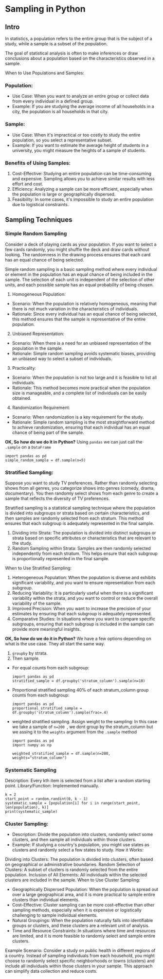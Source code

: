 # Sampling in Python
## Intro

In statistics, a population refers to the entire group that is the subject of a study, while a sample is a subset of the population.

The goal of statistical analysis is often to make inferences or draw conclusions about a population based on the characteristics observed in a sample.

When to Use Populations and Samples:

### Population:

* Use Case: When you want to analyze an entire group or collect data from every individual in a defined group.
* Example: If you are studying the average income of all households in a city, the population is all households in that city.

### Sample:

* Use Case: When it's impractical or too costly to study the entire population, so you select a representative subset.
* Example: If you want to estimate the average height of students in a university, you might measure the heights of a sample of students.

### Benefits of Using Samples:

1. Cost-Effective: Studying an entire population can be time-consuming and expensive. Sampling allows you to achieve similar results with less effort and cost.
2. Efficiency: Analyzing a sample can be more efficient, especially when the population is large or geographically dispersed.
3. Feasibility: In some cases, it's impossible to study an entire population due to logistical constraints.

## Sampling Techniques

### Simple Random Sampling

Consider a deck of playing cards as your population. If you want to select a few cards randomly, you might shuffle the deck and draw cards without looking. The randomness in the drawing process ensures that each card has an equal chance of being selected.

Simple random sampling is a basic sampling method where every individual or element in the population has an equal chance of being included in the sample. The selection of each unit is independent of the selection of other units, and each possible sample has an equal probability of being chosen.

1. Homogeneous Population:

* Scenario: When the population is relatively homogeneous, meaning that there is not much variation in the characteristics of individuals.
* Rationale: Since every individual has an equal chance of being selected, this method ensures that the sample is representative of the entire population.

2. Unbiased Representation:

* Scenario: When there is a need for an unbiased representation of the population in the sample.
* Rationale: Simple random sampling avoids systematic biases, providing an unbiased way to select a subset of individuals.

3. Practicality:

* Scenario: When the population is not too large and it is feasible to list all individuals.
* Rationale: This method becomes more practical when the population size is manageable, and a complete list of individuals can be easily obtained.

4. Randomization Requirement:

* Scenario: When randomization is a key requirement for the study.
* Rationale: Simple random sampling is the most straightforward method to achieve randomization, ensuring that each individual has an equal chance of being part of the sample.

**OK, So how do we do it in Python?**
Using `pandas` we can just call the `.sample` on a `DataFrame`
```
import pandas as pd
simple_random_sample = df.sample(n=5)
```

### Stratified Sampling:

Suppose you want to study TV preferences. Rather than randomly selecting shows from all genres, you categorize shows into genres (comedy, drama, documentary). You then randomly select shows from each genre to create a sample that reflects the diversity of TV preferences.

Stratified sampling is a statistical sampling technique where the population is divided into subgroups or strata based on certain characteristics, and then samples are randomly selected from each stratum. This method ensures that each subgroup is adequately represented in the final sample.

1. Dividing into Strata: The population is divided into distinct subgroups or strata based on specific attributes or characteristics that are relevant to the study.
2. Random Sampling within Strata: Samples are then randomly selected independently from each stratum. This helps ensure that each subgroup is proportionally represented in the final sample.

When to Use Stratified Sampling:

1. Heterogeneous Population: When the population is diverse and exhibits significant variability, and you want to ensure representation from each subgroup.
2. Reducing Variability: It is particularly useful when there is a significant variability within the strata, and you want to control or reduce the overall variability of the sample.
3. Improved Precision: When you want to increase the precision of your estimates by ensuring that each subgroup is adequately represented.
4. Comparative Studies: In situations where you want to compare specific subgroups, ensuring that each subgroup is included in the sample can provide more meaningful insights.



**OK, So how do we do it in Python?**
We have a few options depending on what is the use case. 
They all start the same way.
1.  `groupby` by strata.
2.  Then sample.
* For equal counts from each subgroup:
  ```
  import pandas as pd
  stratified_sample = df.groupby('stratum_column').sample(n=10)
  ```
* Proportional stratified sampling 40% of each stratum_column group counts from each subgroup:
  ```
  import pandas as pd
  proportional_stratified_sample = df.groupby('stratum_column').sample(frac=.4)
  ```
* weighted stratified sampling. Assign weight to the sampling:
  In this case we take a sample of `n=200 `, we dont group by the stratum_column but we assing it to the `weights` argument from the `.sample` method
  ```
  import pandas as pd
  import numpy as np
  
  weighted_stratified_sample = df.sample(n=200, weights="stratum_column")
  ```

### Systematic Sampling

Description: Every kth item is selected from a list after a random starting point.
Library/Function: Implemented manually.

```
k = 2
start_point = random.randint(0, k - 1)
systematic_sample = [population[i] for i in range(start_point, len(population), k)]
print(systematic_sample)
```



### Cluster Sampling:

* Description: Divide the population into clusters, randomly select some clusters, and then sample all individuals within those clusters.
* Example: If studying a country's population, you might use states as clusters and randomly select a few states to study.
How it Works:

Dividing into Clusters: The population is divided into clusters, often based on geographical or administrative boundaries.
Random Selection of Clusters: A subset of clusters is randomly selected from the entire population.
Inclusion of All Elements: All individuals within the selected clusters are included in the sample.
When to Use Cluster Sampling:

* Geographically Dispersed Population: When the population is spread out over a large geographical area, and it is more practical to sample entire clusters than individual elements.
* Cost-Effective: Cluster sampling can be more cost-effective than other sampling methods, especially when it is expensive or logistically challenging to sample individual elements.
* Natural Groupings: When the population naturally falls into identifiable groups or clusters, and these clusters are a relevant unit of analysis.
* Time and Resource Constraints: In situations where time and resources are limited, and it is more feasible to randomly select and sample entire clusters.

Example Scenario:
Consider a study on public health in different regions of a country. Instead of sampling individuals from each household, you might choose to randomly select specific neighborhoods or towns (clusters) and include all individuals within those clusters in your sample. This approach can simplify data collection and reduce costs.
